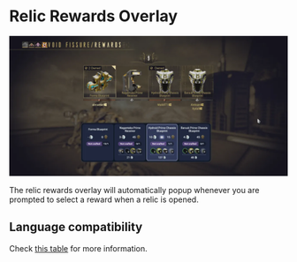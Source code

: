 # Relic Rewards Overlay

![Relic Rewards Overlay](./assets/OverlayRewards.webp)

The relic rewards overlay will automatically popup whenever you are prompted to select a reward when a relic is opened.

## Language compatibility

Check [this table](/language-compatibility.html) for more information.